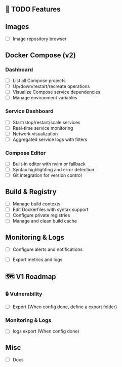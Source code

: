 ## 📝 TODO Features
  
## Images
- [ ] Image repository browser

## Docker Compose (v2)

### Dashboard
- [ ] List all Compose projects
- [ ] Up/down/restart/recreate operations
- [ ] Visualize Compose service dependencies
- [ ] Manage environment variables

### Service Dashboard
- [ ] Start/stop/restart/scale services
- [ ] Real-time service monitoring
- [ ] Network visualization
- [ ] Aggregated service logs with filters

###  Compose Editor
- [ ] Built-in editor with nvim or fallback
- [ ] Syntax highlighting and error detection
- [ ] Git integration for version control

##  Build & Registry
- [ ] Manage build contexts
- [ ] Edit Dockerfiles with syntax support
- [ ] Configure private registries
- [ ] Manage and clean build cache

## Monitoring & Logs
- [ ] Configure alerts and notifications
- [ ] Export metrics and logs


## 🗺️ V1 Roadmap
  
### 🔒 Vulnerability 
- [ ] Export (When config done, define a export folder) 

### Monitoring & Logs
- [ ] logs export (When config done)

## Misc
- [ ] Docs
